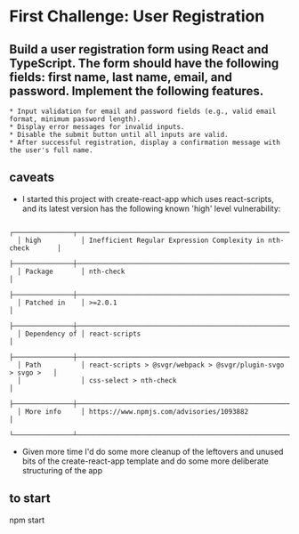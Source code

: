 # First Challenge: User Registration

## Build a user registration form using React and TypeScript. The form should have the following fields: first name, last name, email, and password. Implement the following features.

    * Input validation for email and password fields (e.g., valid email format, minimum password length).
    * Display error messages for invalid inputs.
    * Disable the submit button until all inputs are valid.
    * After successful registration, display a confirmation message with the user's full name.

## caveats

- I started this project with create-react-app which uses react-scripts, and its latest version has the following known 'high' level vulnerability:

```
  ┌───────────────┬──────────────────────────────────────────────────────────────┐
  │ high          │ Inefficient Regular Expression Complexity in nth-check       │
  ├───────────────┼──────────────────────────────────────────────────────────────┤
  │ Package       │ nth-check                                                    │
  ├───────────────┼──────────────────────────────────────────────────────────────┤
  │ Patched in    │ >=2.0.1                                                      │
  ├───────────────┼──────────────────────────────────────────────────────────────┤
  │ Dependency of │ react-scripts                                                │
  ├───────────────┼──────────────────────────────────────────────────────────────┤
  │ Path          │ react-scripts > @svgr/webpack > @svgr/plugin-svgo > svgo >   │
  │               │ css-select > nth-check                                       │
  ├───────────────┼──────────────────────────────────────────────────────────────┤
  │ More info     │ https://www.npmjs.com/advisories/1093882                     │
  └───────────────┴──────────────────────────────────────────────────────────────┘
```

- Given more time I'd do some more cleanup of the leftovers and unused bits of the create-react-app template and do some more deliberate structuring of the app

## to start

npm start
